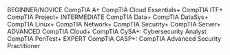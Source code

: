 
BEGINNER/NOVICE
CompTIA A+
CompTIA Cloud Essentials+
CompTIA ITF+
CompTIA Project+
INTERMEDIATE
CompTIA Data+
CompTIA DataSys+
CompTIA Linux+
CompTIA Network+
CompTIA Security+
CompTIA Server+
ADVANCED
CompTIA Cloud+
CompTIA CySA+: Cybersecurity Analyst
CompTIA PenTest+
EXPERT
CompTIA CASP+: CompTIA Advanced
Security Practitioner